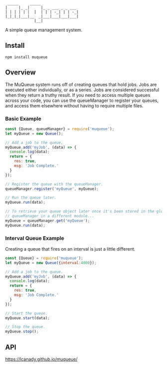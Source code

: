 ```
 _____     _____                 
|     |_ _|     |_ _ ___ _ _ ___ 
| | | | | |  |  | | | -_| | | -_|
|_|_|_|___|__  _|___|___|___|___|
             |__|
```
A simple queue management system.

## Install
```npm install muqueue```

## Overview
The MuQueue system runs off of creating queues that hold jobs.  Jobs are executed either individually, or as a series.  Jobs are considered successful when they return a truthy result.  If you need to access multiple queues across your code, you can use the queueManager to register your queues, and access them elsewhere without having to require multiple files.

### Basic Example
```JavaScript
const {Queue, queueManager} = require('muqueue');
let myQueue = new Queue();

// Add a job to the queue.
myQueue.add('myJob', (data) => {
  console.log(data);
  return = {
    res: true,
    msg: 'Job Complete.'
  }
});

// Register the queue with the queueManager.
queueManager.register('myQueue', myQueue);

// Run the queue later.
myQueue.run(data);

// To retrieve your queue object later once it's been stored in the global
// queueManager in a different module...
myQueue = queueManager.get('myQueue');
myQueue.run(data);
```

### Interval Queue Example
Creating a queue that fires on an interval is just a little different.
```JavaScript
const {Queue} = require('muqueue');
let myQueue = new Queue({interval:4000});

// Add a job to the queue.
myQueue.add('myJob', (data) => {
  console.log(data);
  return = {
    res: true,
    msg: 'Job Complete.'
  }
});

// Start the queue.
myQueue.start(data);

// Stop the queue.
myQueue.stop();
```
## API
<https://lcanady.github.io/muqueue/>
